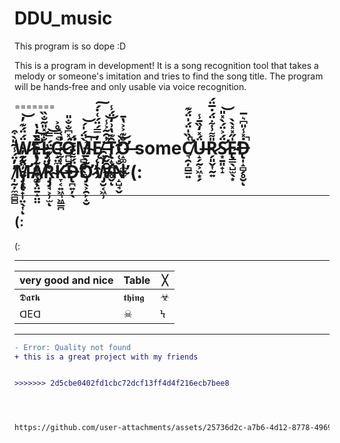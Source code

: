 # DDU_music
This program is so dope :D

This is a program in development!
It is a song recognition tool that takes a melody or someone's imitation and tries to find the song title. The program will be hands‑free and only usable via voice recognition.


=======
# Ẅ̷̰̰͖̦̯̮̦̟͍́̈́͊̓̕͝Ė̶̢̛̦̞͚̹̞͚̹̄̓̔L̷̡̤̮̯͖̐͊̽̎͂̐̏C̶̝̤̼͎̘̞͛̿̊͐̚͘Ó̷̪̺̯͎͇̽͆̐̐̎͘M̴̞̻͍̬̖͚̀̈́̍́̚͝Ę̸̨̩̯̹̗̓̿́̈́͑̇́͠ ̶̯̬̯̮̰͈̄͗̑͂͐̾̚͝T̷̢̝̹̪̖̥̬̑͊̔͗̒̈́̾ͅƠ̶̝͚͎̼̮̫̐͊͐͐̔̄ someC̸̛͉̯̦̻̳͍͑̏̍̈́̍̈́͊̚Ǘ̶̝̗̰͕͖͙̗̽̒̏̄̾R̷̗͈̬͎̰͍̎͌͗͋̈́̇̅̈́S̷̛͙̱͈̟̝̈́͐̈́̀̽̎͝E̴̢̳̖̺̫̖͙̍̋̽̽̀̀̕Ḋ̶̢̩̝̻̗̥̮̽̾̎͆͛̅̚ͅ ̸̩̰̦̼̼̻̻̓̓̈́̾̃̎̀͒M̵̡̨̢̛̟͎̤̖͎̑̓̓̀ͅA̸̡̖̤̱̝̤̤͂͛͋͐̽̄̏͝R̴̡̡̘͕̹̫̓̾͊̄̈́̿͝ͅK̵̛̞͔͍͖͉͖̳̪͑͋̓̒̓͑D̶̢̪͍̦̖̈́͌̈́̄̈́̕Ơ̷̡̖͕̯̙̝̮͂̀̄̋̈́͐͠W̶̡̛̮͔͖̹̓̐̑̀͗N̴̝̺̘̬̐͑̑͐͂̍̕͝  (:

---

(:
---

(: 

---

| very good and nice | Table | ╳ |
|-----------|-------|---|
| 𝕯𝖆𝖗𝖐 | 𝖙𝖍𝖎𝖓𝖌 | ☣ |
| ᗡEᗡ | ☠ | Ϟ |

---

```diff
- Error: Quality not found
+ this is a great project with my friends


>>>>>>> 2d5cbe0402fd1cbc72dcf13ff4d4f216ecb7bee8




https://github.com/user-attachments/assets/25736d2c-a7b6-4d12-8778-49697021bbca
